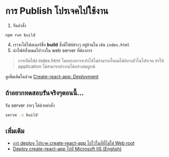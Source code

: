 
# การ Publish โปรเจคไปใช้งาน 

1. รันคำสั่ง
```
npm run build
```
4. เราจะได้โฟลเดอร์ชื่อ **build** ซึ่งมีไฟล์ต่างๆ อยู่ด้านใน เช่น `index.html`
5. นำไฟล์ทั้งหมดไปวางใน web server ที่ต้องการ

> การเปิดไฟล์ index.html โดยตรงอาจจะทำให้ไม่สามารถโหลดไฟล์บางตัวในโปรเจค ทำให้ application ไม่สามารถทำงานได้อย่างสมบูรณ์ 

ดูเพิ่มเติมในส่วน [Create-react-app: Deployment](https://create-react-app.dev/docs/deployment/)

## ถ้าอยากทดสอบรันจริงๆตอนนี้...

รัน server ง่ายๆ ได้ด้วยคำสั่ง 

```bash
serve -s build
```

## เพิ่มเติม

- [การ deploy โปรเจค create-react-app ไปไว้ในที่ที่ไม่ใช่ Web root](https://nextflow.in.th/2020/react-deploy-with-relative-path-create-react-app/)
- [Deploy create-react-app ไปที่ Microsoft IIS (English)](https://dev.to/sumitkharche/how-to-deploy-react-application-on-iis-server-1ied)
